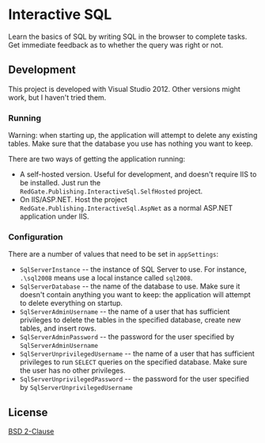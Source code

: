# Interactive SQL

Learn the basics of SQL by writing SQL in the browser to complete tasks.
Get immediate feedback as to whether the query was right or not.

## Development

This project is developed with Visual Studio 2012.
Other versions might work, but I haven't tried them.

### Running

Warning: when starting up, the application will attempt to delete any existing tables.
Make sure that the database you use has nothing you want to keep.

There are two ways of getting the application running:

* A self-hosted version.
  Useful for development, and doesn't require IIS to be installed.
  Just run the `RedGate.Publishing.InteractiveSql.SelfHosted` project.
* On IIS/ASP.NET.
  Host the project `RedGate.Publishing.InteractiveSql.AspNet` as a normal
  ASP.NET application under IIS.

### Configuration

There are a number of values that need to be set in `appSettings`:

* `SqlServerInstance` -- the instance of SQL Server to use.
  For instance, `.\sql2008` means use a local instance called `sql2008`.
* `SqlServerDatabase` -- the name of the database to use.
  Make sure it doesn't contain anything you want to keep:
  the application will attempt to delete everything on startup.
* `SqlServerAdminUsername` -- the name of a user that has sufficient
  privileges to delete the tables in the specified database, create
  new tables, and insert rows.
* `SqlServerAdminPassword` -- the password for the user specified by
  `SqlServerAdminUsername`
* `SqlServerUnprivilegedUsername` -- the name of a user that has sufficient
  privileges to run `SELECT` queries on the specified database. Make sure the
  user has no other privileges.
* `SqlServerUnprivilegedPassword` -- the password for the user specified by
  `SqlServerUnprivilegedUsername`

## License

[BSD 2-Clause](http://opensource.org/licenses/BSD-2-Clause)